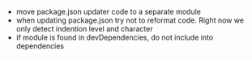 * move package.json updater code to a separate module
* when updating package.json try not to reformat code.
  Right now we only detect indention level and character
* if module is found in devDependencies, do not include into
  dependencies
